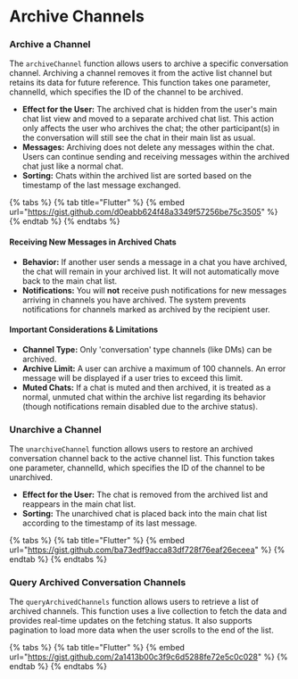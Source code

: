 # Archive Channels

### Archive a Channel

The `archiveChannel` function allows users to archive a specific conversation channel. Archiving a channel removes it from the active list channel but retains its data for future reference. This function takes one parameter, channelId, which specifies the ID of the channel to be archived.

* **Effect for the User:** The archived chat is hidden from the user's main chat list view and moved to a separate archived chat list. This action only affects the user who archives the chat; the other participant(s) in the conversation will still see the chat in their main list as usual.  &#x20;
* **Messages:** Archiving does not delete any messages within the chat. Users can continue sending and receiving messages within the archived chat just like a normal chat.  &#x20;
* **Sorting:** Chats within the archived list are sorted based on the timestamp of the last message exchanged.  &#x20;

{% tabs %}
{% tab title="Flutter" %}
{% embed url="https://gist.github.com/d0eabb624f48a3349f57256be75c3505" %}
{% endtab %}
{% endtabs %}

#### Receiving New Messages in Archived Chats

* **Behavior:** If another user sends a message in a chat you have archived, the chat will remain in your archived list. It will not automatically move back to the main chat list.  &#x20;
* **Notifications:** You will **not** receive push notifications for new messages arriving in channels you have archived. The system prevents notifications for channels marked as archived by the recipient user.  &#x20;

#### Important Considerations & Limitations

* **Channel Type:** Only 'conversation' type channels (like DMs) can be archived.  &#x20;
* **Archive Limit:** A user can archive a maximum of 100 channels. An error message will be displayed if a user tries to exceed this limit.  &#x20;
* **Muted Chats:** If a chat is muted and then archived, it is treated as a normal, unmuted chat within the archive list regarding its behavior (though notifications remain disabled due to the archive status).  &#x20;

### Unarchive a Channel

The `unarchiveChannel` function allows users to restore an archived conversation channel back to the active channel list. This function takes one parameter, channelId, which specifies the ID of the channel to be unarchived.

* **Effect for the User:** The chat is removed from the archived list and reappears in the main chat list.  &#x20;
* **Sorting:** The unarchived chat is placed back into the main chat list according to the timestamp of its last message.  &#x20;

{% tabs %}
{% tab title="Flutter" %}
{% embed url="https://gist.github.com/ba73edf9acca83df728f76eaf26eceea" %}
{% endtab %}
{% endtabs %}

### Query Archived Conversation Channels

The `queryArchivedChannels` function allows users to retrieve a list of archived channels. This function uses a live collection to fetch the data and provides real-time updates on the fetching status. It also supports pagination to load more data when the user scrolls to the end of the list.

{% tabs %}
{% tab title="Flutter" %}
{% embed url="https://gist.github.com/2a1413b00c3f9c6d5288fe72e5c0c028" %}
{% endtab %}
{% endtabs %}

